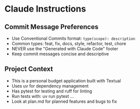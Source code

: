 # Claude Instructions

## Commit Message Preferences
- Use Conventional Commits format: `type(scope): description`
- Common types: feat, fix, docs, style, refactor, test, chore
- NEVER use the "Generated with Claude Code" footer
- Keep commit messages concise and descriptive

## Project Context
- This is a personal budget application built with Textual
- Uses uv for dependency management
- Has pytest for testing and ruff for linting
- Run tests with: uv run pytest ...
- Look at plan.md for planned features and bugs to fix
